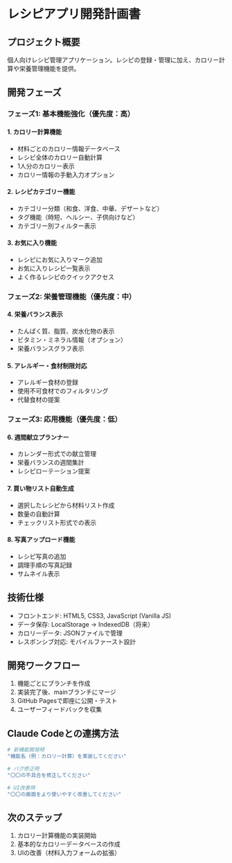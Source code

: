 # レシピアプリ開発計画書

## プロジェクト概要
個人向けレシピ管理アプリケーション。レシピの登録・管理に加え、カロリー計算や栄養管理機能を提供。

## 開発フェーズ

### フェーズ1: 基本機能強化（優先度：高）
#### 1. カロリー計算機能
- 材料ごとのカロリー情報データベース
- レシピ全体のカロリー自動計算
- 1人分のカロリー表示
- カロリー情報の手動入力オプション

#### 2. レシピカテゴリー機能
- カテゴリー分類（和食、洋食、中華、デザートなど）
- タグ機能（時短、ヘルシー、子供向けなど）
- カテゴリー別フィルター表示

#### 3. お気に入り機能
- レシピにお気に入りマーク追加
- お気に入りレシピ一覧表示
- よく作るレシピのクイックアクセス

### フェーズ2: 栄養管理機能（優先度：中）
#### 4. 栄養バランス表示
- たんぱく質、脂質、炭水化物の表示
- ビタミン・ミネラル情報（オプション）
- 栄養バランスグラフ表示

#### 5. アレルギー・食材制限対応
- アレルギー食材の登録
- 使用不可食材でのフィルタリング
- 代替食材の提案

### フェーズ3: 応用機能（優先度：低）
#### 6. 週間献立プランナー
- カレンダー形式での献立管理
- 栄養バランスの週間集計
- レシピローテーション提案

#### 7. 買い物リスト自動生成
- 選択したレシピから材料リスト作成
- 数量の自動計算
- チェックリスト形式での表示

#### 8. 写真アップロード機能
- レシピ写真の追加
- 調理手順の写真記録
- サムネイル表示

## 技術仕様
- フロントエンド: HTML5, CSS3, JavaScript (Vanilla JS)
- データ保存: LocalStorage → IndexedDB（将来）
- カロリーデータ: JSONファイルで管理
- レスポンシブ対応: モバイルファースト設計

## 開発ワークフロー
1. 機能ごとにブランチを作成
2. 実装完了後、mainブランチにマージ
3. GitHub Pagesで即座に公開・テスト
4. ユーザーフィードバックを収集

## Claude Codeとの連携方法
```bash
# 新機能開発時
"機能名（例：カロリー計算）を実装してください"

# バグ修正時
"〇〇の不具合を修正してください"

# UI改善時
"〇〇の画面をより使いやすく改善してください"
```

## 次のステップ
1. カロリー計算機能の実装開始
2. 基本的なカロリーデータベースの作成
3. UIの改善（材料入力フォームの拡張）